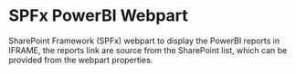 # SPFx PowerBI Webpart
SharePoint Framework (SPFx) webpart to display the PowerBI reports in IFRAME, the reports link are source from the SharePoint list, which can be provided from the webpart properties.



